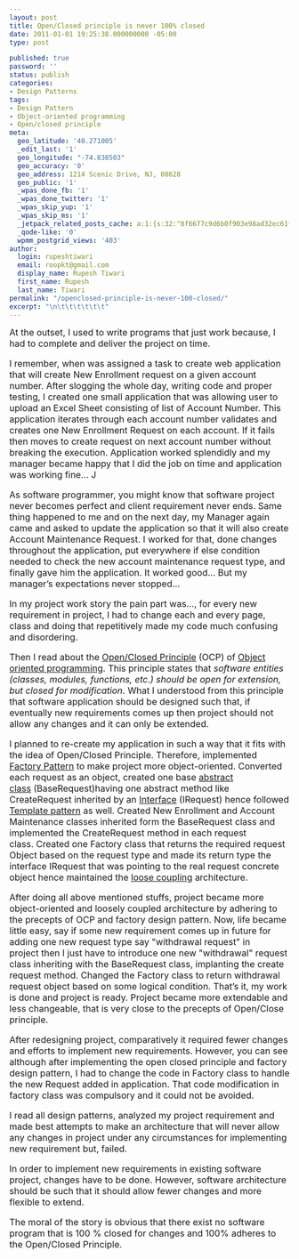 ```yaml
---
layout: post
title: Open/Closed principle is never 100% closed
date: 2011-01-01 19:25:38.000000000 -05:00
type: post

published: true
password: ''
status: publish
categories:
- Design Patterns
tags:
- Design Pattern
- Object-oriented programming
- Open/closed principle
meta:
  geo_latitude: '40.271005'
  _edit_last: '1'
  geo_longitude: "-74.838503"
  geo_accuracy: '0'
  geo_address: 1214 Scenic Drive, NJ, 08628
  geo_public: '1'
  _wpas_done_fb: '1'
  _wpas_done_twitter: '1'
  _wpas_skip_yup: '1'
  _wpas_skip_ms: '1'
  _jetpack_related_posts_cache: a:1:{s:32:"8f6677c9d6b0f903e98ad32ec61f8deb";a:2:{s:7:"expires";i:1600703592;s:7:"payload";a:3:{i:0;a:1:{s:2:"id";i:295;}i:1;a:1:{s:2:"id";i:2254;}i:2;a:1:{s:2:"id";i:2502;}}}}
  _qode-like: '0'
  wpmm_postgrid_views: '403'
author:
  login: rupeshtiwari
  email: roopkt@gmail.com
  display_name: Rupesh Tiwari
  first_name: Rupesh
  last_name: Tiwari
permalink: "/openclosed-principle-is-never-100-closed/"
excerpt: "\n\t\t\t\t\t\t"
---
```

<p>
				<font size="3">At the outset, I used to write programs that just work because, I had to complete and deliver the project on time.</p>
<p>I remember, when&nbsp;was assigned a task to create web application that will create New Enrollment request on a given account number. After slogging the whole day, writing code and proper testing, I created one small application that was allowing user to upload an Excel Sheet consisting of&nbsp;list of Account Number. This application iterates through each account number validates and creates one New Enrollment Request on each account. If it fails then moves to create request on next account number without breaking the execution. Application worked splendidly and my manager became happy that&nbsp;I did the job on time and application was working fine... J</p>
<p>As software programmer, you might know that software project never becomes perfect and client requirement never ends. Same thing happened to me and on the next day, my Manager again came and asked to update the application so that it will also create Account Maintenance Request. I&nbsp;worked for that, done changes throughout the application, put everywhere if else condition needed to check the new account maintenance request type, and finally gave&nbsp;him the application. It worked good... But&nbsp;my manager’s&nbsp;expectations never stopped...</p>
<p>In my project work story the pain part was…, for every new requirement in project, I had to change each and every page, class and doing that repetitively made my code much confusing and disordering.</p>
<p>Then I read about the <a href="http://en.wikipedia.org/wiki/Open/closed_principle">Open/Closed Principle</a>&nbsp;(OCP) of <a href="http://en.wikipedia.org/wiki/Object-oriented_programming">Object oriented programming</a>. This principle states that <em>software entities (classes, modules, functions, etc.) should be open for extension, but closed for modification</em>. What I understood from this principle that software application should be designed such that, if eventually new requirements comes up then project should not allow any changes and it can only be extended.</p>
<p>I planned to re-create my application in such a way that it fits with the idea of Open/Closed Principle. Therefore, implemented <a href="http://en.wikipedia.org/wiki/Factory_method_pattern">Factory Pattern</a>&nbsp;to make project more object-oriented. Converted each request as an object, created one base <a href="http://en.wikipedia.org/wiki/Abstract_class">abstract class</a>&nbsp;(BaseRequest)having one abstract method like CreateRequest inherited by an <a href="http://en.wikipedia.org/wiki/Interfaces">Interface</a> (IRequest) hence followed <a href="http://en.wikipedia.org/wiki/Template_method_pattern">Template pattern</a> as well. Created New Enrollment and Account Maintenance classes inherited form the BaseRequest class and implemented the CreateRequest method in each request class.&nbsp;Created one Factory class that returns the required request Object based on the request type and made its return type the interface IRequest that was pointing to the real request concrete object hence maintained the <a href="http://en.wikipedia.org/wiki/Loose_coupling">loose coupling</a> architecture.</p>
<p>After doing all above mentioned stuffs, project became more object-oriented&nbsp;and loosely coupled architecture by adhering to the precepts of OCP&nbsp;and factory design pattern. Now, life became little easy, say if some new&nbsp;requirement comes&nbsp;up in future for adding one new request type say "withdrawal request"&nbsp;in project&nbsp;then I just have to introduce one new "withdrawal" request class inheriting with the BaseRequest class, implanting the create request method. Changed the Factory class to return withdrawal request object based on some logical condition. That’s it, my work is done and project is ready. Project became more extendable and less changeable, that is very close to the precepts of Open/Close principle.</p>
<p>After redesigning project, comparatively it required fewer changes and efforts to implement new requirements. However, you can see although after implementing the open closed principle&nbsp;and factory design pattern, I had to change the code in Factory class to handle the new Request added in application. That code modification in factory class was compulsory and&nbsp;it could not be avoided.</p>
<p>I read all design patterns, analyzed my project requirement and made best attempts to make an architecture that will never allow any changes in project under any circumstances for implementing new requirement&nbsp;but, failed.</p>
<p>In order to implement new requirements in existing software project, changes have to be done. However, software architecture should be such that it should allow fewer changes and more flexible to extend.</p>
<p>The moral of the story is obvious that there exist no software program that is 100 % closed for changes and 100% adheres to the Open/Closed Principle.</font>		</p>
